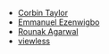 <!-- Please follow alphabetical order -->
- [Corbin Taylor](https://github.com/cjtaylor1990)
- [Emmanuel Ezenwigbo](https://github.com/SkyC0der) 
- [Rounak Agarwal](https://github.com/agarwalrounak) 
- [viewless](https://github.com/viewless) 
